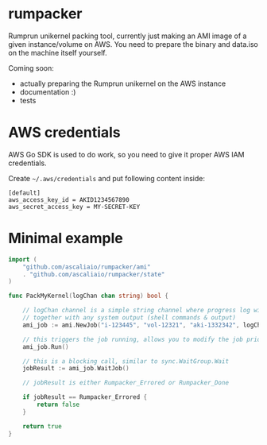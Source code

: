 # rumpacker
Rumprun unikernel packing tool, currently just making an AMI image of a given instance/volume on AWS. You need to prepare the binary and data.iso on the machine itself yourself.

Coming soon: 

- actually preparing the Rumprun unikernel on the AWS instance
- documentation :)
- tests

# AWS credentials

AWS Go SDK is used to do work, so you need to give it proper AWS IAM credentials.

Create `~/.aws/credentials` and put following content inside:
```
[default]
aws_access_key_id = AKID1234567890
aws_secret_access_key = MY-SECRET-KEY
```

# Minimal example

```go
import (
    "github.com/ascaliaio/rumpacker/ami"
    . "github.com/ascaliaio/rumpacker/state"
)

func PackMyKernel(logChan chan string) bool {

	// logChan channel is a simple string channel where progress log will be sent to
	// together with any system output (shell commands & output)
    ami_job := ami.NewJob("i-123445", "vol-12321", "aki-1332342", logChan)

	// this triggers the job running, allows you to modify the job prior to running it
    ami_job.Run()

	// this is a blocking call, similar to sync.WaitGroup.Wait
    jobResult := ami_job.WaitJob()

	// jobResult is either Rumpacker_Errored or Rumpacker_Done

    if jobResult == Rumpacker_Errored {
        return false
    }

	return true
}
```
